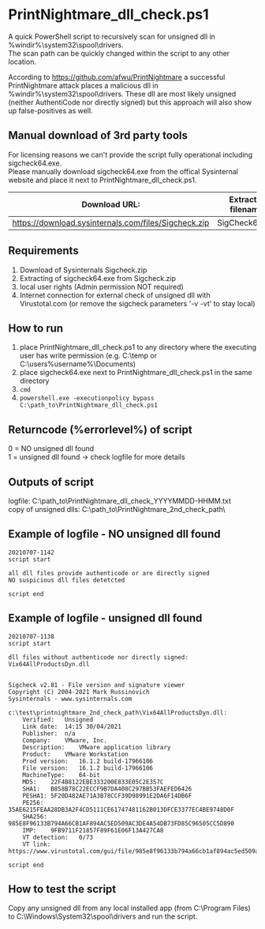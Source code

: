 # PrintNightmare_dll_check.ps1

A quick PowerShell script to recursively scan for unsigned dll in %windir%\system32\spool\drivers.  
The scan path can be quickly changed within the script to any other location.

According to https://github.com/afwu/PrintNightmare a successful PrintNightmare attack places a malicious dll in %windir%\system32\spool\drivers.
These dll are most likely unsigned (neither AuthentiCode nor directly signed) but this approach will also show up false-positives as well.


Manual download of 3rd party tools
----------------------------------

For licensing reasons we can't provide the script fully operational including sigcheck64.exe.  
Please manually download sigcheck64.exe from the offical Sysinternal website and place it next to PrintNightmare_dll_check.ps1.

|Download URL: | Extracted filename: |
| ------------ | ------------------- |
|https://download.sysinternals.com/files/Sigcheck.zip |	SigCheck64.exe |


Requirements
------------
1. Download of Sysinternals Sigcheck.zip
2. Extracting of sigcheck64.exe from Sigcheck.zip
3. local user rights (Admin permission NOT required)
4. Internet connection for external check of unsigned dll with Virustotal.com (or remove the sigcheck parameters '-v -vt' to stay local)


How to run
----------
1. place PrintNightmare_dll_check.ps1 to any directory where the executing user has write permission (e.g. C:\temp or C:\users\%username%\Documents)
2. place sigcheck64.exe next to PrintNightmare_dll_check.ps1 in the same directory
3. `cmd`
4. `powershell.exe -executionpolicy bypass C:\path_to\PrintNightmare_dll_check.ps1`


Returncode (%errorlevel%) of script
-----------------------------------
0 = NO unsigned dll found  
1 = unsigned dll found -> check logfile for more details  


Outputs of script
-----------------
logfile: C:\path_to\PrintNightmare_dll_check_YYYYMMDD-HHMM.txt  
copy of unsigned dlls: C:\path_to\PrintNightmare_2nd_check_path\


Example of logfile - NO unsigned dll found
------------------------------------------
<pre><code>20210707-1142
script start

all dll files provide authenticode or are directly signed  
NO suspicious dll files detetcted

script end</code></pre>


Example of logfile - unsigned dll found
---------------------------------------
<pre><code>20210707-1138
script start

dll files without authenticode nor directly signed:  
Vix64AllProductsDyn.dll


Sigcheck v2.81 - File version and signature viewer
Copyright (C) 2004-2021 Mark Russinovich
Sysinternals - www.sysinternals.com

c:\test\printnightmare_2nd_check_path\Vix64AllProductsDyn.dll:  
	Verified:	Unsigned  
	Link date:	14:15 30/04/2021  
	Publisher:	n/a  
	Company:	VMware, Inc.  
	Description:	VMware application library  
	Product:	VMware Workstation  
	Prod version:	16.1.2 build-17966106  
	File version:	16.1.2 build-17966106  
	MachineType:	64-bit  
	MD5:	22F4B8122EBE333200E833E05C2E357C  
	SHA1:	B858B78C22ECCF9B7DA408C297BB53FAEFED6426  
	PESHA1:	5F20D482AE71A3B78CCF39D98991E2DA6F14DB6F  
	PE256:	35AE6215FEAA28DB3A2F4CD5111CE61747481162B013DFCE3377EC4BE9748D0F  
	SHA256:	985E8F96133B794A66CB1AF894AC5ED509AC3DE4A54DB73FD85C96505CC5D890  
	IMP:	9FB9711F21857F89F61E06F13A427CA8  
	VT detection:	0/73  
	VT link:	https://www.virustotal.com/gui/file/985e8f96133b794a66cb1af894ac5ed509ac3de4a54db73fd85c96505cc5d890/detection  

script end</code></pre>


How to test the script
----------------------
Copy any unsigned dll from any local installed app (from C:\Program Files) to C:\Windows\System32\spool\drivers and run the script.

